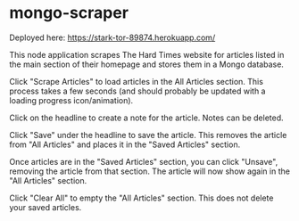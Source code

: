 # mongo-scraper

Deployed here: https://stark-tor-89874.herokuapp.com/

This node application scrapes The Hard Times website for articles listed in the main section of their homepage and stores them in a Mongo database.

Click "Scrape Articles" to load articles in the All Articles section. This process takes a few seconds (and should probably be updated with a loading progress icon/animation).

Click on the headline to create a note for the article. Notes can be deleted.

Click "Save" under the headline to save the article. This removes the article from "All Articles" and places it in the "Saved Articles" section.

Once articles are in the "Saved Articles" section, you can click "Unsave", removing the article from that section. The article will now show again in the "All Articles" section.

Click "Clear All" to empty the "All Articles" section. This does not delete your saved articles.

